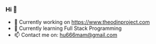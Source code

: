 ### Hi 👋

- 🔭 Currently working on https://www.theodinproject.com
- 🌱 Currently learning Full Stack Programming
- 📫 Contact me on: hu666mam@gmail.com

